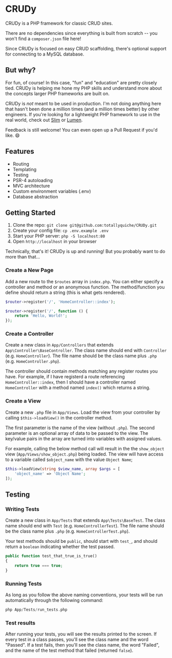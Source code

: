 # CRUDy

CRUDy is a PHP framework for classic CRUD sites.

There are no dependencies since everything is built from scratch -- you won't find a `composer.json` file here!

Since CRUDy is focused on easy CRUD scaffolding, there's optional support for connecting to a MySQL database.

## But why?

For fun, of course! In this case, "fun" and "education" are pretty closely tied. CRUDy is helping me hone my PHP skills and understand more about the concepts larger PHP frameworks are built on.

CRUDy is _not_ meant to be used in production. I'm not doing anything here that hasn't been done a million times (and a million times better) by other engineers. If you're looking for a lightweight PHP framework to use in the real world, check out [Slim](https://www.slimframework.com/) or [Lumen](https://lumen.laravel.com/).

Feedback is still welcome! You can even open up a Pull Request if you'd like. :smile:

## Features
- Routing
- Templating
- Testing
- PSR-4 autoloading
- MVC architecture
- Custom environment variables (.env)
- Database abstraction

## Getting Started

1. Clone the repo: `git clone git@github.com:totallyquiche/CRUDy.git`
1. Create your config file: `cp .env.example .env`
1. Start your PHP server: `php -S localhost:80`
1. Open `http://localhost` in your browser

Technically, that's it! CRUDy is up and running! But you probably want to do more than that...

### Create a New Page

Add a new route to the `$routes` array in `index.php`. You can either specify a controller and method or an anonymous function. The method/function you define should return a string (this is what gets rendered).

```php
$router->register('/', 'HomeController::index');
```

```php
$router->register('/', function () {
    return 'Hello, World!';
});
```

### Create a Controller

Create a new class in `App/Controllers` that extends `App\Controller\BaseController`. The class name should end with `Controller` (e.g. `HomeController`). The file name should be the class name plus `.php` (e.g. `HomeController.php`).

The controller should contain methods matching any register routes you have. For example, if I have registerd a route referencing `HomeController::index`, then I should have a controller named `HomeController` with a method named `index()` which returns a string.

### Create a View

Create a new `.php` file in `App/Views`. Load the view from your controller by calling `$this->loadView()` in the controller method.

The first parameter is the name of the view (without `.php`). The second parameter is an optional array of data to be passed to the view. The key/value pairs in the array are turned into variables with assigned values.

For example, calling the below method call will result in the the `show_object` view (`App/Views/show_object.php`) being loaded. The view will have access to a variable called `$object_name` with the value `Object Name`;

```php
$this->loadView(string $view_name, array $args = [
    'object_name' => 'Object Name';
]);
```

## Testing

### Writing Tests

Create a new class in `App/Tests` that extends `App\Tests\BaseTest`. The class name should end with `Test` (e.g. `HomeControllerTest`). The file name should be the class name plus `.php` (e.g. `HomeControllerTest.php`).

Your test methods should be `public`, should start with `test_`, and should return a `boolean` indicating whether the test passed.

```php
public function test_that_true_is_true()
{
    return true === true;
}
```

### Running Tests

As long as you follow the above naming conventions, your tests will be run automatically through the following command:

```php
php App/Tests/run_tests.php
```

### Test results

After running your tests, you will see the results printed to the screen. If every test in a class passes, you'll see the class name and the word "Passed". If a test fails, then you'll see the class name, the word "Failed", and the name of the test method that failed (returned `false`).